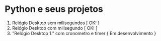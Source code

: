 # Python e seus projetos
1. Relógio Desktop sem milisegundos [ OK! ]
2. Relógio Desktop com milisegundo [ OK! ]
3. "Relógio Desktop 1." com cronometro e timer { Em desenvolvimento }